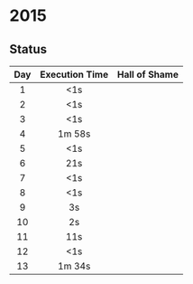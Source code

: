 # 2015
## Status

| Day | Execution Time | Hall of Shame |
| :---: | :---: | :--- |
| 1 | <1s |
| 2 | <1s |
| 3 | <1s |
| 4 | 1m 58s |
| 5 | <1s |
| 6 | 21s |
| 7 | <1s |
| 8 | <1s |
| 9 | 3s |
| 10 | 2s |
| 11 | 11s |
| 12 | <1s |
| 13 | 1m 34s |

